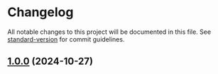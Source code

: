 # Changelog

All notable changes to this project will be documented in this file. See [standard-version](https://github.com/conventional-changelog/standard-version) for commit guidelines.

## [1.0.0](https://github.com/kasungihan/algorithm-calendar/compare/v0.0.1...v1.0.0) (2024-10-27)
